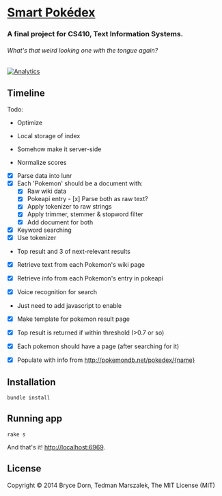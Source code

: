 # [Smart Pokédex](https://wiki.engr.illinois.edu/display/timan/Smart+Pokedex)
### A final project for CS410, Text Information Systems.
###### _What's that weird looking one with the tongue again?_

[![Analytics](https://ga-beacon.appspot.com/UA-40008117-10/smart-pokedex/home)](https://github.com/igrigorik/ga-beacon)

## Timeline

Todo:
  - Optimize
   - Local storage of index
   - Somehow make it server-side

  - Normalize scores
  
  - [x] Parse data into lunr
   - [x] Each 'Pokemon' should be a document with:
     - [x] Raw wiki data
     - [x] Pokeapi entry
    - [x] Parse both as raw text?
     - [x] Apply tokenizer to raw strings
     - [x] Apply trimmer, stemmer & stopword filter
     - [x] Add document for both

  - [x] Keyword searching
   - [x] Use tokenizer
  - Top result and 3 of next-relevant results
  - [x] Retrieve text from each Pokemon's wiki page
  - [x] Retrieve info from each Pokemon's entry in pokeapi

 - [x] Voice recognition for search
  - Just need to add javascript to enable
 
 - [x] Make template for pokemon result page
  - [x] Top result is returned if within threshold (>0.7 or so)

 - [x] Each pokemon should have a page (after searching for it)
  - [x] Populate with info from http://pokemondb.net/pokedex/{name}

## Installation

    bundle install

## Running app

    rake s

And that's it! [http://localhost:6969](http://localhost:6969).

## License

Copyright &copy; 2014 Bryce Dorn, Tedman Marszalek, The MIT License (MIT)
